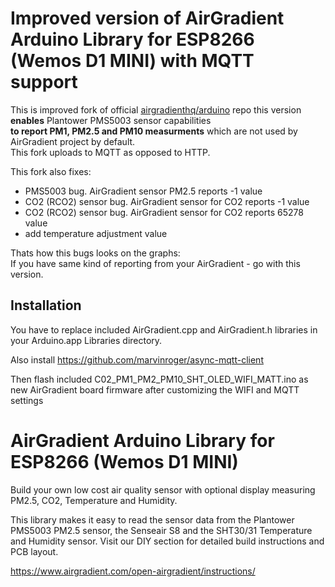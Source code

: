Improved version of AirGradient Arduino Library for ESP8266 (Wemos D1 MINI) with MQTT support
=====================================================================================================

This is improved fork of official [airgradienthq/arduino](https://github.com/airgradienthq/arduino) repo this version **enables** Plantower PMS5003 sensor capabilities  
**to report PM1, PM2.5 and PM10 measurments** which are not used by AirGradient project by default.  
This fork uploads to MQTT as opposed to HTTP.
  
This fork also fixes:
* PMS5003 bug. AirGradient sensor PM2.5 reports -1 value
* CO2 (RCO2) sensor bug. AirGradient sensor for CO2 reports -1 value
* CO2 (RCO2) sensor bug. AirGradient sensor for CO2 reports 65278 value
* add temperature adjustment value

Thats how this bugs looks on the graphs:  
If you have same kind of reporting from your AirGradient - go with this version.  

Installation
------------
You have to replace included AirGradient.cpp and AirGradient.h libraries in your Arduino.app Libraries directory.

Also install https://github.com/marvinroger/async-mqtt-client

Then flash included C02_PM1_PM2_PM10_SHT_OLED_WIFI_MATT.ino as new AirGradient board firmware after customizing the WIFI and MQTT settings

AirGradient Arduino Library for ESP8266 (Wemos D1 MINI)
=====================================================================================================

Build your own low cost air quality sensor with optional display measuring PM2.5, CO2, Temperature and Humidity. 

This library makes it easy to read the sensor data from the Plantower PMS5003 PM2.5 sensor, the Senseair S8 and the SHT30/31 Temperature and Humidity sensor. Visit our DIY section for detailed build instructions and PCB layout.

https://www.airgradient.com/open-airgradient/instructions/
